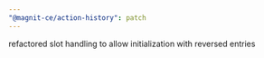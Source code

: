 ```yaml
---
"@magnit-ce/action-history": patch
---
```


refactored slot handling to allow initialization with reversed entries
